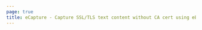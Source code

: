 ```yaml
---
page: true
title: eCapture - Capture SSL/TLS text content without CA cert using eBPF.
---
```


<script setup>
import { onMounted, ref } from 'vue';
import Home from '@theme/components/Home.vue'
import ImageCarousel from '@theme/components/ImageCarousel.vue'
import { fetchReleaseTag } from '../.vitepress/githubReleases'

const images = ref([
  '/assets/ecapture-help.svg',
  '/assets/ecapture_zsh.jpeg',
  '/assets/ecapture_tls_https.gif',
  '/assets/ecapture_sshkeylog.gif',
  '/assets/ecapture_pcapng.gif',
  '/assets/gnutls-github-wireshark.png',
  '/assets/gnutls-github-wireshark-1.png',
  '/assets/ecapture_http3_quic_decrypt.jpg'
])

const imageDurations = [
  5000,
  5000,
  15000,
  11000,
  10000,
  5000,
  5000,
  5000
]

const carouselTitle = 'Feature Showcase'
const carouselSubtitle = 'Capturing SSLKEYLOG and plaintext communications from OpenSSL and GnuTLS. Support HTTP/3 QUIC, IPv6, TLS 1.3 etc.'

onMounted(() => {
  fetchReleaseTag()
})
</script>

<Home />
<ImageCarousel 
  :images="images" 
  :durations="imageDurations"
  :title="carouselTitle"
  :subtitle="carouselSubtitle"
/>
